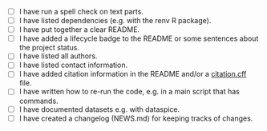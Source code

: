 - [ ] I have run a spell check on text parts.
- [ ] I have listed dependencies (e.g. with the renv R package).
- [ ] I have put together a clear README.
- [ ] I have added a lifecycle badge to the README or some sentences about the project status.
- [ ] I have listed all authors.
- [ ] I have listed contact information.
- [ ] I have added citation information in the README and/or a [citation.cff](https://docs.github.com/en/repositories/managing-your-repositorys-settings-and-features/customizing-your-repository/about-citation-files) file.
- [ ] I have written how to re-run the code, e.g. in a main script that has commands.
- [ ] I have documented datasets e.g. with dataspice.
- [ ] I have created a changelog (NEWS.md) for keeping tracks of changes.
